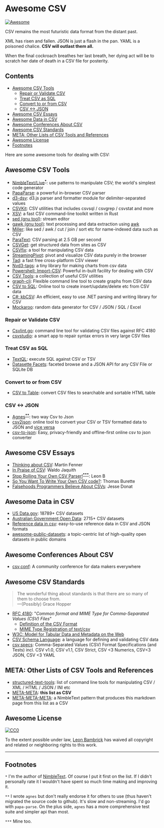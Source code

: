 # Awesome CSV

[![Awesome](https://awesome.re/badge.svg)](https://awesome.re)

CSV remains the most futuristic data format from the distant past.

XML has risen and fallen. JSON is just a flash in the pan. YAML is a poisoned chalice. **CSV will outlast them all.**

When the final cockroach breathes her last breath, her dying act will be to scratch her date of death in a CSV file for posterity.


## Contents

- [Awesome CSV Tools](#awesome-csv-tools)
  - [Repair or Validate CSV](#repair-or-validate-csv)
  - [Treat CSV as SQL](#treat-csv-as-sql)
  - [Convert to or from CSV](#convert-to-or-from-csv)
  - [CSV <-> JSON](#csv---json)
- [Awesome CSV Essays](#awesome-csv-essays)
- [Awesome Data in CSV](#awesome-data-in-csv)
- [Awesome Conferences About CSV](#awesome-conferences-about-csv)
- [Awesome CSV Standards](#awesome-csv-standards)
- [META: Other Lists of CSV Tools and References](#meta-other-lists-of-csv-tools-and-references)
- [Awesome License](#awesome-license)
- [Footnotes](#footnotes)



Here are some awesome tools for dealing with CSV:

## Awesome CSV Tools

* [NimbleText/Live](https://NimbleText.com/Live)<sup><a href='#footnote1'><strong>*</strong></a></sup>: use patterns to manipulate CSV; the world's simplest code generator
* [PapaParse](https://www.papaparse.com): a powerful in-browser CSV parser
* [d3-dsv](https://github.com/d3/d3-dsv): d3.js parser and formatter module for delimiter-separated values
* [CSVKit](http://csvkit.readthedocs.org/en/0.7.3/): CSV utilities that includes csvsql / csvgrep / csvstat  and more
* [XSV](https://github.com/BurntSushi/xsv): a fast CSV command-line toolkit written in Rust
* [sed (gnu tool)](https://www.gnu.org/software/sed/manual/sed.html): stream editor
* [gawk (gnu tool)](https://www.gnu.org/software/gawk/manual/gawk.html): text processing and data extraction using [awk](http://pubs.opengroup.org/onlinepubs/009695399/utilities/awk.html)
* [Miller](http://johnkerl.org/miller/doc/): like sed / awk / cut / join / sort etc for name-indexed data such as CSV
* [ParaText](http://www.wise.io/tech/paratext): CSV parsing at 2.5 GB per second
* [CSVGet](http://github.com/fizx/csvget/tree/master): get structured data from sites as CSV
* [CSVfix](https://code.google.com/p/csvfix/): a tool for manipulating CSV data
* [StreamingPivot](http://streamingpivot.com/): pivot and visualize CSV data purely in the browser
* [Tad](http://www.tadviewer.com): a fast free cross-platform CSV viewer
* [Nvd3-tags](http://blog.tryolabs.com/2015/02/27/nvd3-tags-a-tiny-library-for-making-charts-from-csv-data/): a tiny library for making charts from csv data
* [Powershell: Import-CSV](https://docs.microsoft.com/en-us/powershell/module/microsoft.powershell.utility/import-csv): Powerful in-built facility for dealing with CSV
* [CSV Tools](https://onlinecsvtools.com/): a collection of useful CSV utilities
* [graph-cli](https://github.com/mcastorina/graph-cli): Flexible command line tool to create graphs from CSV data
* [CSV to SQL](http://www.convertcsv.com/csv-to-sql.htm): Online tool to create insert/update/delete etc from CSV data
* [C#: kbCSV](https://github.com/kentcb/KBCsv/blob/master/README.md): An efficient, easy to use .NET parsing and writing library for CSV
* [Mockaroo](https://www.mockaroo.com/): random data generator for CSV / JSON / SQL / Excel

### Repair or Validate CSV

* [Csvlint.go](https://github.com/Clever/csvlint): command line tool for validating CSV files against RFC 4180
* [csvstudio](http://www.csvstudio.com): a smart app to repair syntax errors in very large CSV files

### Treat CSV as SQL

* [TextQL](http://dinedal.github.io/textql/): execute SQL against CSV or TSV
* [Datasette Facets](https://simonwillison.net/2018/May/20/datasette-facets/): faceted browse and a JSON API for any CSV File or SQLite DB


### Convert to or from CSV

* [CSV to Table](https://github.com/vividvilla/csvtotable): convert CSV files to searchable and sortable HTML table

### CSV <-> JSON

* [Agnes](http://www.secretgeek.net/agnes/twoWay.html)<sup><a href='#footnote2'><strong>**</strong></a></sup>: two way Csv to Json
* [csv2json](https://www.csvjson.com/csv2json): online tool to convert your CSV or TSV formatted data to JSON and [vice versa](https://www.csvjson.com/json2csv)
* [csv-to-json](https://mango-is.com/tools/csv-to-json/): Easy, privacy-friendly and offline-first online csv to json converter


## Awesome CSV Essays

* [Thinking about CSV](https://blog.datacite.org/thinking-about-csv/): Martin Fenner
* [In Praise of CSV](https://usopendata.org/2015/03/10/csv): Waldo Jaquith
* [Stop Rolling Your Own CSV Parser!](http://www.secretgeek.net/csv_trouble)<sup><a href='#footnote3'><strong>***</strong></a></sup>: Leon B
* [So You Want To Write Your Own CSV code?](http://thomasburette.com/blog/2014/05/25/so-you-want-to-write-your-own-CSV-code/): Thomas Burette
* [Falsehoods Programmers Believe About CSVs](https://donatstudios.com/Falsehoods-Programmers-Believe-About-CSVs): Jesse Donat

## Awesome Data in CSV

* [US Data.gov](https://catalog.data.gov/dataset?res_format=CSV): 18789+ CSV datasets
* [Australian Government Open Data](https://data.gov.au/dataset?res_format=CSV): 2715+ CSV datasets
* [Reference data in csv](https://datahub.io/collections/reference-data): easy-to-use reference data in CSV and JSON formats
* [awesome-public-datasets](https://github.com/awesomedata/awesome-public-datasets): a topic-centric list of high-quality open datasets in public domains

## Awesome Conferences About CSV

* [csv,conf](https://csvconf.com/): A community conference for data makers everywhere


## Awesome CSV Standards

>The wonderful thing about standards is that there are so many of them to choose from.<br />&mdash;(Possibly) Grace Hopper

* [RFC 4180](https://tools.ietf.org/html/rfc4180): "*Common format and MIME Type for Comma-Separated Values (CSV) Files*"
  * [Definition of the CSV Format](https://tools.ietf.org/html/rfc4180#section-2)
  * [MIME Type Registration of text/csv](https://tools.ietf.org/html/rfc4180#section-3)
* [W3C: Model for Tabular Data and Metadata on the Web](https://www.w3.org/TR/tabular-data-model/)
* [CSV Schema Language](http://digital-preservation.github.io/csv-schema/csv-schema-1.2.html): a language for defining and validating CSV data
* [csv,specs](https://github.com/csvspecs): Comma-Separated Values (CSV) Format Specifications (and Tests) incl. CSV v1.0, CSV v1.1, CSV Strict, CSV <3 Numerics, CSV<3 JSON, CSV <3 YAML

## META: Other Lists of CSV Tools and References

* [structured-text-tools](https://github.com/dbohdan/structured-text-tools): list of command line tools for manipulating CSV / XML / HTML / JSON / INI etc
* [META-META](https://raw.githubusercontent.com/secretGeek/AwesomeCSV/master/awesomecsv.csv): **this list as CSV**
* [META-META-META](https://nimbletext.com/Live/-971009575/): a NimbleText pattern that produces this markdown page from this list as a CSV


## Awesome License

[![CC0](http://mirrors.creativecommons.org/presskit/buttons/88x31/svg/cc-zero.svg)](https://creativecommons.org/publicdomain/zero/1.0/)

To the extent possible under law, [Leon Bambrick](https://secretgeek.net) has waived all copyright and related or neighboring rights to this work.

-----

## Footnotes


`*` <span id='footnote1' ></span> I'm the author of [NimbleText](https://NimbleText.com/Live). Of course I put it first on the list. If I didn't personally rate it I wouldn't have spent so much time making and improving it.

`**` <span id='footnote2' ></span> I wrote `agnes` but don't really endorse it for others to use (thus haven't migrated the source code to github). It's slow and non-streaming. I'd go with `papa-parse`. On the plus side, `agnes` has a more comprehensive test suite and simpler api than most.

`***` <span id='footnote3' ></span> Mine too.



